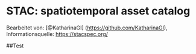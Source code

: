 # STAC: spatiotemporal asset catalog
Bearbeitet von: [@KatharinaGI] (https://github.com/KatharinaGI),
Informationsquelle: https://stacspec.org/

##Test
